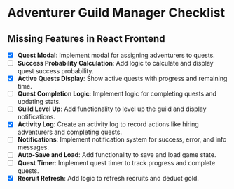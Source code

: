 # Adventurer Guild Manager Checklist

## Missing Features in React Frontend

- [x] **Quest Modal**: Implement modal for assigning adventurers to quests.
- [ ] **Success Probability Calculation**: Add logic to calculate and display quest success probability.
- [x] **Active Quests Display**: Show active quests with progress and remaining time.
- [ ] **Quest Completion Logic**: Implement logic for completing quests and updating stats.
- [ ] **Guild Level Up**: Add functionality to level up the guild and display notifications.
- [x] **Activity Log**: Create an activity log to record actions like hiring adventurers and completing quests.
- [ ] **Notifications**: Implement notification system for success, error, and info messages.
- [ ] **Auto-Save and Load**: Add functionality to save and load game state.
- [ ] **Quest Timer**: Implement quest timer to track progress and complete quests.
- [x] **Recruit Refresh**: Add logic to refresh recruits and deduct gold.
